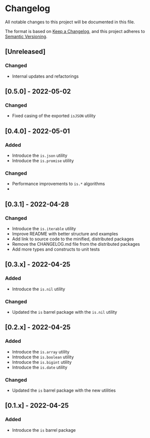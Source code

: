 # Changelog

All notable changes to this project will be documented in this file.

The format is based on [Keep a Changelog](https://keepachangelog.com/en/1.0.0/), and this project adheres to [Semantic Versioning](https://semver.org/spec/v2.0.0.html).

## [Unreleased]

### Changed

- Internal updates and refactorings

## [0.5.0] - 2022-05-02

### Changed

- Fixed casing of the exported `isJSON` utility

## [0.4.0] - 2022-05-01

### Added

- Introduce the `is.json` utility
- Introduce the `is.promise` utility

### Changed

- Performance improvements to `is.*` algorithms
-

## [0.3.1] - 2022-04-28

### Changed

- Introduce the `is.iterable` utility
- Improve README with better structure and examples
- Add link to source code to the minified, distributed packages
- Remove the CHANGELOG.md file from the distributed packages
- Add more types and constructs to unit tests

## [0.3.x] - 2022-04-25

### Added

- Introduce the `is.nil` utility

### Changed

- Updated the `is` barrel package with the `is.nil` utility

## [0.2.x] - 2022-04-25

### Added

- Introduce the `is.array` utility
- Introduce the `is.boolean` utility
- Introduce the `is.bigint` utility
- Introduce the `is.date` utility

### Changed

- Updated the `is` barrel package with the new utilities

## [0.1.x] - 2022-04-25

### Added

- Introduce the `is` barrel package
